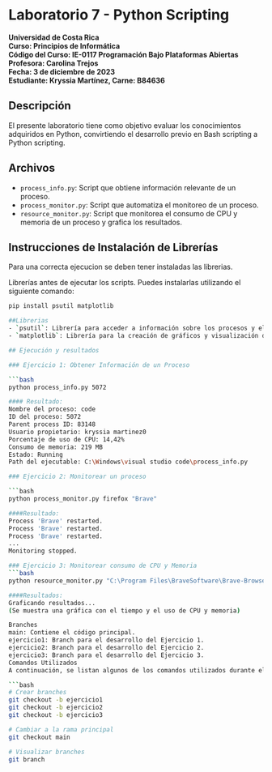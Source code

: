 # Laboratorio 7 - Python Scripting

**Universidad de Costa Rica  
Curso: Principios de Informática  
Código del Curso: IE-0117 Programación Bajo Plataformas Abiertas  
Profesora: Carolina Trejos  
Fecha: 3 de diciembre de 2023  
Estudiante: Kryssia Martínez, Carne: B84636**

## Descripción

El presente laboratorio tiene como objetivo evaluar los conocimientos adquiridos en Python, convirtiendo el desarrollo previo en Bash scripting a Python scripting.

## Archivos

- `process_info.py`: Script que obtiene información relevante de un proceso.
- `process_monitor.py`: Script que automatiza el monitoreo de un proceso.
- `resource_monitor.py`: Script que monitorea el consumo de CPU y memoria de un proceso y grafica los resultados.

## Instrucciones de Instalación de Librerías
Para una correcta ejecucion se deben tener instaladas las librerias. 

Librerías antes de ejecutar los scripts. Puedes instalarlas utilizando el siguiente comando:

```bash
pip install psutil matplotlib

##Librerias
- `psutil`: Librería para acceder a información sobre los procesos y el sistema.
- `matplotlib`: Librería para la creación de gráficos y visualización de datos.

## Ejecución y resultados

### Ejercicio 1: Obtener Información de un Proceso

```bash
python process_info.py 5072

#### Resultado:
Nombre del proceso: code
ID del proceso: 5072
Parent process ID: 83148
Usuario propietario: kryssia martinez0
Porcentaje de uso de CPU: 14,42%
Consumo de memoria: 219 MB
Estado: Running
Path del ejecutable: C:\Windows\visual studio code\process_info.py

### Ejercicio 2: Monitorear un proceso

```bash
python process_monitor.py firefox "Brave"

####Resultado:
Process 'Brave' restarted.
Process 'Brave' restarted.
Process 'Brave' restarted.
...
Monitoring stopped.

### Ejercicio 3: Monitorear consumo de CPU y Memoria
```bash
python resource_monitor.py "C:\Program Files\BraveSoftware\Brave-Browser\Application\brave.exe"

####Resultados:
Graficando resultados...
(Se muestra una gráfica con el tiempo y el uso de CPU y memoria)

Branches
main: Contiene el código principal.
ejercicio1: Branch para el desarrollo del Ejercicio 1.
ejercicio2: Branch para el desarrollo del Ejercicio 2.
ejercicio3: Branch para el desarrollo del Ejercicio 3.
Comandos Utilizados
A continuación, se listan algunos de los comandos utilizados durante el desarrollo:

```bash
# Crear branches
git checkout -b ejercicio1
git checkout -b ejercicio2
git checkout -b ejercicio3

# Cambiar a la rama principal
git checkout main

# Visualizar branches
git branch
